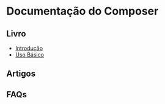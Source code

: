 # Documentação do Composer

## Livro

* [Introdução](00-intro.md)
* [Uso Básico](01-basic-usage.md)

## Artigos

## FAQs
